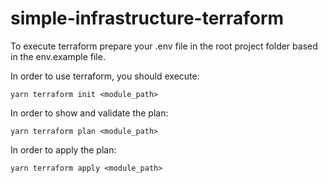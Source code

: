 # simple-infrastructure-terraform

To execute terraform prepare your .env file in the root project folder based in the env.example file.
 
In order to use terraform, you should execute:
```
yarn terraform init <module_path>
```

In order to show and validate the plan:
```
yarn terraform plan <module_path>
```

In order to apply the plan:
```
yarn terraform apply <module_path>
```
